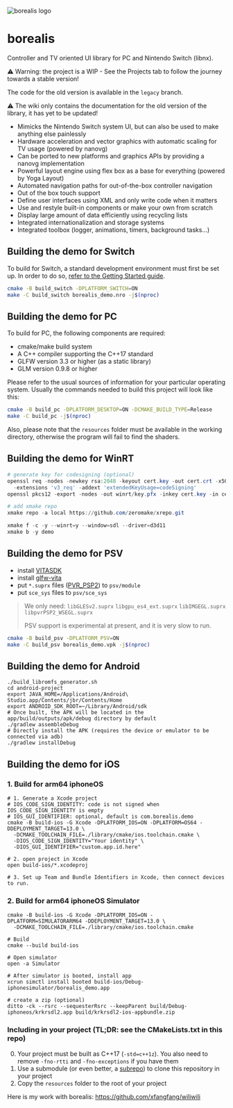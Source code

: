 ![borealis logo](https://github.com/natinusala/borealis/blob/main/resources/img/borealis_96.png?raw=true)
# borealis

Controller and TV oriented UI library for PC and Nintendo Switch (libnx).

⚠️ Warning: the project is a WIP - See the Projects tab to follow the journey towards a stable version!

The code for the old version is available in the `legacy` branch.

⚠️ The wiki only contains the documentation for the old version of the library, it has yet to be updated!

- Mimicks the Nintendo Switch system UI, but can also be used to make anything else painlessly
- Hardware acceleration and vector graphics with automatic scaling for TV usage (powered by nanovg)
- Can be ported to new platforms and graphics APIs by providing a nanovg implementation
- Powerful layout engine using flex box as a base for everything (powered by Yoga Layout)
- Automated navigation paths for out-of-the-box controller navigation
- Out of the box touch support
- Define user interfaces using XML and only write code when it matters
- Use and restyle built-in components or make your own from scratch
- Display large amount of data efficiently using recycling lists
- Integrated internationalization and storage systems
- Integrated toolbox (logger, animations, timers, background tasks...)

## Building the demo for Switch

To build for Switch, a standard development environment must first be set up. In order to do so, [refer to the Getting Started guide](https://devkitpro.org/wiki/Getting_Started).

```bash
cmake -B build_switch -DPLATFORM_SWITCH=ON
make -C build_switch borealis_demo.nro -j$(nproc)
```

## Building the demo for PC

To build for PC, the following components are required:

- cmake/make build system
- A C++ compiler supporting the C++17 standard
- GLFW version 3.3 or higher (as a static library)
- GLM version 0.9.8 or higher

Please refer to the usual sources of information for your particular operating system. Usually the commands needed to build this project will look like this:

```bash
cmake -B build_pc -DPLATFORM_DESKTOP=ON -DCMAKE_BUILD_TYPE=Release
make -C build_pc -j$(nproc)
```

Also, please note that the `resources` folder must be available in the working directory, otherwise the program will fail to find the shaders.

## Building the demo for WinRT

```powershell
# generate key for codesigning (optional)
openssl req -nodes -newkey rsa:2048 -keyout cert.key -out cert.crt -x509 -days 365 -subj '//CN=borealis' \
  -extensions 'v3_req' -addext 'extendedKeyUsage=codeSigning'
openssl pkcs12 -export -nodes -out winrt/key.pfx -inkey cert.key -in cert.crt -passout pass:

# add xmake repo
xmake repo -a local https://github.com/zeromake/xrepo.git

xmake f -c -y --winrt=y --window=sdl --driver=d3d11
xmake b -y demo
```

## Building the demo for PSV

- install [VITASDK](https://github.com/vitasdk/vdpm)
- install [glfw-vita](https://github.com/xfangfang/glfw-vita/tree/borealis)
- put `*.suprx` files ([PVR_PSP2](https://github.com/GrapheneCt/PVR_PSP2)) to `psv/module`
- put `sce_sys` files to `psv/sce_sys`

> We only need: `libGLESv2.suprx` `libgpu_es4_ext.suprx` `libIMGEGL.suprx` `libpvrPSP2_WSEGL.suprx`
>
> PSV support is experimental at present, and it is very slow to run.

```bash
cmake -B build_psv -DPLATFORM_PSV=ON
make -C build_psv borealis_demo.vpk -j$(nproc)
```

## Building the demo for Android

```shell
./build_libromfs_generator.sh
cd android-project
export JAVA_HOME=/Applications/Android\ Studio.app/Contents/jbr/Contents/Home
export ANDROID_SDK_ROOT=~/Library/Android/sdk
# Once built, the APK will be located in the app/build/outputs/apk/debug directory by default
./gradlew assembleDebug
# Directly install the APK (requires the device or emulator to be connected via adb)
./gradlew installDebug
```


## Building the demo for iOS

### 1. Build for arm64 iphoneOS

```shell
# 1. Generate a Xcode project
# IOS_CODE_SIGN_IDENTITY: code is not signed when IOS_CODE_SIGN_IDENTITY is empty
# IOS_GUI_IDENTIFIER: optional, default is com.borealis.demo
cmake -B build-ios -G Xcode -DPLATFORM_IOS=ON -DPLATFORM=OS64 -DDEPLOYMENT_TARGET=13.0 \
  -DCMAKE_TOOLCHAIN_FILE=./library/cmake/ios.toolchain.cmake \
  -DIOS_CODE_SIGN_IDENTITY="Your identity" \
  -DIOS_GUI_IDENTIFIER="custom.app.id.here"

# 2. open project in Xcode
open build-ios/*.xcodeproj

# 3. Set up Team and Bundle Identifiers in Xcode, then connect devices to run.
```

### 2. Build for arm64 iphoneOS Simulator

```shell
cmake -B build-ios -G Xcode -DPLATFORM_IOS=ON -DPLATFORM=SIMULATORARM64 -DDEPLOYMENT_TARGET=13.0 \
  -DCMAKE_TOOLCHAIN_FILE=./library/cmake/ios.toolchain.cmake

# Build
cmake --build build-ios

# Open simulator
open -a Simulator

# After simulator is booted, install app
xcrun simctl install booted build-ios/Debug-iphonesimulator/borealis_demo.app

# create a zip (optional)
ditto -ck --rsrc --sequesterRsrc --keepParent build/Debug-iphoneos/krkrsdl2.app build/krkrsdl2-ios-appbundle.zip
```

### Including in your project (TL;DR: see the CMakeLists.txt in this repo)
0. Your project must be built as C++17 (`-std=c++1z`). You also need to remove `-fno-rtti` and `-fno-exceptions` if you have them
1. Use a submodule (or even better, a [subrepo](https://github.com/ingydotnet/git-subrepo)) to clone this repository in your project
2. Copy the `resources` folder to the root of your project

Here is my work with borealis: https://github.com/xfangfang/wiliwili

